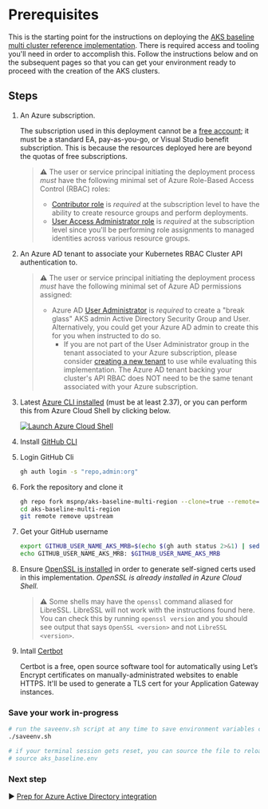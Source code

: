 # Prerequisites

This is the starting point for the instructions on deploying the [AKS baseline multi cluster reference implementation](/README.md). There is required access and tooling you'll need in order to accomplish this. Follow the instructions below and on the subsequent pages so that you can get your environment ready to proceed with the creation of the AKS clusters.

## Steps

1. An Azure subscription.

   The subscription used in this deployment cannot be a [free account](https://azure.microsoft.com/free); it must be a standard EA, pay-as-you-go, or Visual Studio benefit subscription. This is because the resources deployed here are beyond the quotas of free subscriptions.

   > :warning: The user or service principal initiating the deployment process _must_ have the following minimal set of Azure Role-Based Access Control (RBAC) roles:
   >
   > * [Contributor role](https://learn.microsoft.com/azure/role-based-access-control/built-in-roles#contributor) is _required_ at the subscription level to have the ability to create resource groups and perform deployments.
   > * [User Access Administrator role](https://learn.microsoft.com/azure/role-based-access-control/built-in-roles#user-access-administrator) is _required_ at the subscription level since you'll be performing role assignments to managed identities across various resource groups.

1. An Azure AD tenant to associate your Kubernetes RBAC Cluster API authentication to.

   > :warning: The user or service principal initiating the deployment process _must_ have the following minimal set of Azure AD permissions assigned:
   >
   > * Azure AD [User Administrator](https://learn.microsoft.com/azure/active-directory/users-groups-roles/directory-assign-admin-roles#user-administrator-permissions) is _required_ to create a "break glass" AKS admin Active Directory Security Group and User. Alternatively, you could get your Azure AD admin to create this for you when instructed to do so.
   >   * If you are not part of the User Administrator group in the tenant associated to your Azure subscription, please consider [creating a new tenant](https://learn.microsoft.com/azure/active-directory/fundamentals/active-directory-access-create-new-tenant#create-a-new-tenant-for-your-organization) to use while evaluating this implementation. The Azure AD tenant backing your cluster's API RBAC does NOT need to be the same tenant associated with your Azure subscription.

1. Latest [Azure CLI installed](https://learn.microsoft.com/cli/azure/install-azure-cli?view=azure-cli-latest) (must be at least 2.37), or you can perform this from Azure Cloud Shell by clicking below.

   [![Launch Azure Cloud Shell](https://learn.microsoft.com/azure/includes/media/cloud-shell-try-it/launchcloudshell.png)](https://shell.azure.com)

1. Install [GitHub CLI](https://github.com/cli/cli/#installation)

1. Login GitHub Cli

   ```bash
   gh auth login -s "repo,admin:org"
   ```

1. Fork the repository and clone it

   ```bash
   gh repo fork mspnp/aks-baseline-multi-region --clone=true --remote=false
   cd aks-baseline-multi-region
   git remote remove upstream
   ```

1. Get your GitHub username

   ```bash
   export GITHUB_USER_NAME_AKS_MRB=$(echo $(gh auth status 2>&1) | sed "s#.*as \(.*\) (.*#\1#")
   echo GITHUB_USER_NAME_AKS_MRB: $GITHUB_USER_NAME_AKS_MRB
   ```

1. Ensure [OpenSSL is installed](https://github.com/openssl/openssl#download) in order to generate self-signed certs used in this implementation. _OpenSSL is already installed in Azure Cloud Shell._

   > :warning: Some shells may have the `openssl` command aliased for LibreSSL. LibreSSL will not work with the instructions found here. You can check this by running `openssl version` and you should see output that says `OpenSSL <version>` and not `LibreSSL <version>`.

1. Intall [Certbot](https://certbot.eff.org/)

   Certbot is a free, open source software tool for automatically using Let’s Encrypt certificates on manually-administrated websites to enable HTTPS. It'll be used to generate a TLS cert for your Application Gateway instances.

### Save your work in-progress

```bash
# run the saveenv.sh script at any time to save environment variables created above to aks_baseline.env
./saveenv.sh

# if your terminal session gets reset, you can source the file to reload the environment variables
# source aks_baseline.env
```

### Next step

:arrow_forward: [Prep for Azure Active Directory integration](./02-aad.md)
